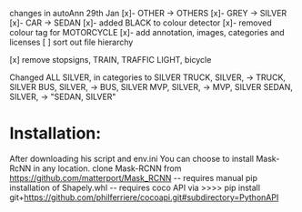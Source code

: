 

changes in autoAnn 29th Jan
[x]- OTHER -> OTHERS
[x]- GREY -> SILVER
[x]- CAR -> SEDAN
[x]- added BLACK to colour detector
[x]- removed colour tag for MOTORCYCLE
[x]- add annotation, images, categories and licenses
[ ] sort out file hierarchy

[x] remove stopsigns, TRAIN, TRAFFIC LIGHT, bicycle

Changed 
ALL SILVER, in categories to SILVER
	TRUCK, SILVER, -> TRUCK, SILVER
	BUS, SILVER, -> BUS, SILVER
	MVP, SILVER, -> MVP, SILVER
	SEDAN, SILVER, -> "SEDAN, SILVER"

# Installation:
After downloading his script and env.ini 
You can choose to install Mask-RcNN in any location. 
clone Mask-RCNN from https://github.com/matterport/Mask_RCNN
-- requires manual pip installation of Shapely.whl
-- requires coco API via >>>> pip install git+https://github.com/philferriere/cocoapi.git#subdirectory=PythonAPI